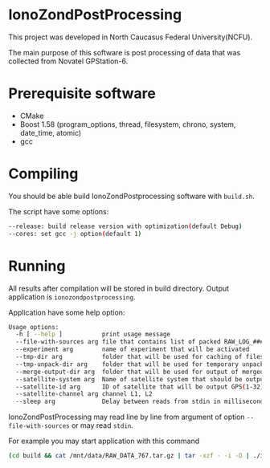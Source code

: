 # IonoZondPostProcessing
This project was developed in North Caucasus Federal University(NCFU).

The main purpose of this software is post processing of data that was collected from Novatel GPStation-6. 

# Prerequisite software
* CMake
* Boost 1.58 (program_options, thread, filesystem, chrono, system, date_time, atomic)
* gcc

# Compiling
You should be able build IonoZondPostprocessing software with `build.sh`.

The script have some options:
```sh
--release: build release version with optimization(default Debug)
--cores: set gcc -j option(default 1)
```

# Running
All results after compilation will be stored in build directory.
Output application is `ionozondpostprocessing`.

Application have some help option:
```sh
Usage options:
  -h [ --help ]           print usage message
  --file-with-sources arg file that contains list of packed RAW_LOG_###.tar.gz
  --experiment arg        name of experiment that will be activated
  --tmp-dir arg           folder that will be used for caching of files
  --tmp-unpack-dir arg    folder that will be used for temporary unpacking of files
  --merge-output-dir arg  folder that will be used for output of mergedata in csv format
  --satellite-system arg  Name of satellite system that should be output (GPS/GLONASS)
  --satellite-id arg      ID of satellite that will be output GPS(1-32), GLONASS(1-24)
  --satellite-channel arg channel L1, L2
  --sleep arg             Delay between reads from stdin in milliseconds
```

IonoZondPostProcessing may read line by line from argument of option `--file-with-sources` or may read `stdin`.

For example you may start application with this command
```sh
(cd build && cat /mnt/data/RAW_DATA_767.tar.gz | tar -xzf - -i -O | ./ionozondpostprocessing --experiment=experiment20 --tmp-dir=. --tmp-unpack-dir=. --merge-output-dir=. --sleep=2 2>/dev/null 1>frequency.tec)
```
